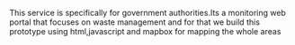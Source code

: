 This service is specifically for government authorities.Its a monitoring web portal that focuses on waste management and for that we build this prototype using html,javascript and mapbox for mapping the whole areas 
